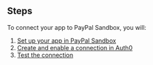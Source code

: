 ## Steps
To connect your app to PayPal Sandbox, you will:
1. [Set up your app in PayPal Sandbox](#set-up-your-app-in-paypal)
2. [Create and enable a connection in Auth0](#create-and-enable-a-connection-in-auth0)
3. [Test the connection](#test-the-connection)
